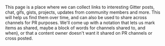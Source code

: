 This page is a place where we can collect links to interesting Gitter posts, chat, gifs, gists, projects, updates from community members and more. This will help us find them over time, and can also be used to share across channels for PR purposes. We'll come up with a notation that lets us mark items as shared, maybe a block of words for channels shared to, and when), or that a content owner doesn't want it shared on PR channels or cross posted.

